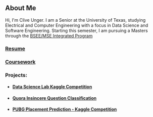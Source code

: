 ## About Me

Hi, I'm Clive Unger. I am a Senior at the University of Texas, studying Electrical and Computer Engineering with a focus in Data Science and Software Engineering. Starting this semester, I am pursuing a Masters through the [BSEE/MSE Integrated Program](http://www.ece.utexas.edu/bsms)

### [Resume](https://cliveunger.github.io/CliveUngerResume.pdf)

### [Coursework](./education.md)

### Projects:

- #### [Data Science Lab Kaggle Competition](./DataScienceLabKaggle.md)

- #### [Quora Insincere Question Classification](https://yuan-chang-ut.github.io/Data-Science-Principles-Final-Project/)

- #### [PUBG Placement Prediction - Kaggle Competition](https://cliveunger.github.io/EE460J_Final_Project_PUBG/)
